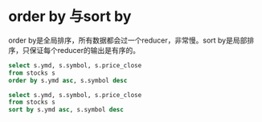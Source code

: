# order by 与sort by

order by是全局排序，所有数据都会过一个reducer，非常慢。sort by是局部排序，只保证每个reducer的输出是有序的。

```sql
select s.ymd, s.symbol, s.price_close
from stocks s
order by s.ymd asc, s.symbol desc

select s.ymd, s.symbol, s.price_close
from stocks s
sort by s.ymd asc, s.symbol desc
```

